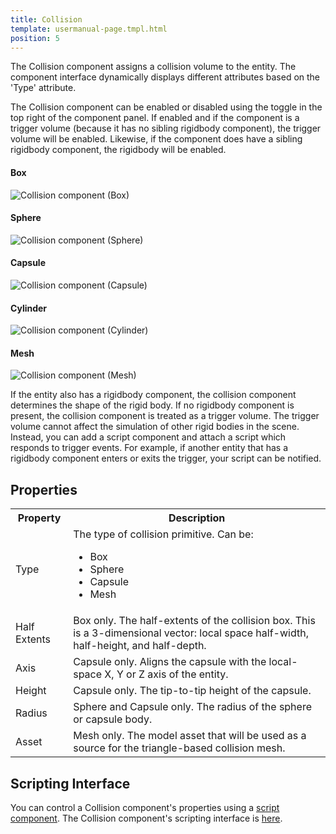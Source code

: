 ```yaml
---
title: Collision
template: usermanual-page.tmpl.html
position: 5
---
```


The Collision component assigns a collision volume to the entity. The component interface dynamically displays different attributes based on the 'Type' attribute.

The Collision component can be enabled or disabled using the toggle in the top right of the component panel. If enabled and if the component is a trigger volume (because it has no sibling rigidbody component), the trigger volume will be enabled. Likewise, if the component does have a sibling rigidbody component, the rigidbody will be enabled.

#### Box
![Collision component (Box)][1]
#### Sphere
![Collision component (Sphere)][2]
#### Capsule
![Collision component (Capsule)][3]
#### Cylinder
![Collision component (Cylinder)][4]
#### Mesh
![Collision component (Mesh)][5]

If the entity also has a rigidbody component, the collision component determines the shape of the rigid body. If no rigidbody component is present, the collision component is treated as a trigger volume. The trigger volume cannot affect the simulation of other rigid bodies in the scene. Instead, you can add a script component and attach a script which responds to trigger events. For example, if another entity that has a rigidbody component enters or exits the trigger, your script can be notified.

## Properties

<table class="table table-striped">
    <col class="property-name"></col>
    <col class="property-description"></col>
    <tr><th>Property</th><th>Description</th></tr>
    <tr><td>Type</td><td>The type of collision primitive. Can be:<ul><li>Box</li><li>Sphere</li><li>Capsule</li><li>Mesh</li></ul></td></tr>
    <tr><td>Half Extents</td><td>Box only. The half-extents of the collision box. This is a 3-dimensional vector: local space half-width, half-height, and half-depth.</td></tr>
    <tr><td>Axis</td><td>Capsule only. Aligns the capsule with the local-space X, Y or Z axis of the entity.</td></tr>
    <tr><td>Height</td><td>Capsule only. The tip-to-tip height of the capsule.</td></tr>
    <tr><td>Radius</td><td>Sphere and Capsule only. The radius of the sphere or capsule body.</td></tr>
    <tr><td>Asset</td><td>Mesh only. The model asset that will be used as a source for the triangle-based collision mesh.</td></tr>
</table>

## Scripting Interface

You can control a Collision component's properties using a [script component][6]. The Collision component's scripting interface is [here][7].

[1]: /images/user-manual/scenes/components/component-collision-box.png
[2]: /images/user-manual/scenes/components/component-collision-sphere.png
[3]: /images/user-manual/scenes/components/component-collision-capsule.png
[4]: /images/user-manual/scenes/components/component-collision-cylinder.png
[5]: /images/user-manual/scenes/components/component-collision-mesh.png
[6]: /user-manual/packs/components/script
[7]: /engine/api/stable/symbols/pc.CollisionComponent.html
